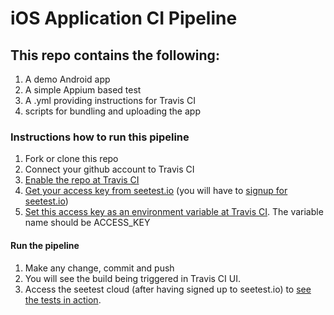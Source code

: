 # iOS Application CI Pipeline

## This repo contains the following:
1. A demo Android app 
2. A simple Appium based test
3. A .yml providing instructions for Travis CI
4. scripts for bundling and uploading the app

### Instructions how to run this pipeline
1. Fork or clone this repo
2. Connect your github account to Travis CI
3. [Enable the repo at Travis CI](https://docs.travis-ci.com/user/getting-started/)
4. [Get your access key from seetest.io](https://docs.seetest.io/display/SEET/Obtaining+Access+Key+for+Remote+Testing) (you will have to [signup for seetest.io](https://seetest.io/signup))
5. [Set this access key as an environment variable at Travis CI](https://docs.travis-ci.com/user/environment-variables/). The variable name should be ACCESS_KEY

#### Run the pipeline
1. Make any change, commit and push
2. You will see the build being triggered in Travis CI UI.
3. Access the seetest cloud (after having signed up to seetest.io) to [see the tests in action](https://docs.seetest.io/display/SEET/Viewing+Your+Automated+Appium+Tests).
